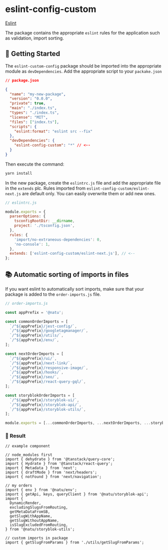 # eslint-config-custom

[Eslint](https://eslint.org/)

The package contains the appropriate `eslint` rules for the application such as validation, import sorting.

## 🎯 Getting Started

The `eslint-custom-config` package should be imported into the appropriate module as `devDependencies`. Add the appropriate script to your `packake.json`

```json
// package.json

{
  "name": "my-new-package",
  "version": "0.0.0",
  "private": true,
  "main": "./index.ts",
  "types": "./index.ts",
  "license": "MIT",
  "files": ["index.ts"],
  "scripts": {
    "eslint:format": "eslint src --fix"
  },
  "devDependencies": {
    "eslint-config-custom": "*" // <--
  }
}
```

Then execute the command:

```bash
yarn install

```

In the new package, create the `eslintrc.js` file and add the appropriate file in the `extends` plc. Rules imported from `eslint-config-custom/eslint-next.js` are default only. You can easily overwrite them or add new ones.

```js
// eslintrc.js

module.exports = {
  parserOptions: {
    tsconfigRootDir: __dirname,
    project: './tsconfig.json',
  },
  rules: {
    'import/no-extraneous-dependencies': 0,
    'no-console': 1,
  },
  extends: ['eslint-config-custom/eslint-next.js'], // <--
};
```

## 📚 Automatic sorting of imports in files

If you want eslint to automatically sort imports, make sure that your package is added to the `order-imports.js` file.

```js
// order-imports.js

const appPrefix = '@natu';

const commonOrderImports = [
  `/^${appPrefix}/jest-config/`,
  `/^${appPrefix}/googletagmanager/`,
  `/^${appPrefix}/utils/`,
  `/^${appPrefix}/env/`,
];

const nextOrderImports = [
  `/^${appPrefix}/ui/`,
  `/^${appPrefix}/next-link/`,
  `/^${appPrefix}/responsive-image/`,
  `/^${appPrefix}/hooks/`,
  `/^${appPrefix}/seo/`,
  `/^${appPrefix}/react-query-gql/`,
];

const storyblokOrderImports = [
  `/^${appPrefix}/storyblok-ui/`,
  `/^${appPrefix}/storyblok-api/`,
  `/^${appPrefix}/storyblok-utils/`,
];

module.exports = [...commonOrderImports, ...nextOrderImports, ...storyblokOrderImports];
```

### 🙏 Result

```tsx
// example component

// node_modules first
import { dehydrate } from '@tanstack/query-core';
import { Hydrate } from '@tanstack/react-query';
import { Metadata } from 'next';
import { draftMode } from 'next/headers';
import { notFound } from 'next/navigation';

// my orders
import { env } from '@natu/env';
import { getApi, keys, queryClient } from '@natu/storyblok-api';
import {
  DynamicRender,
  excludingSlugsFromRouting,
  getMetaDataFromSB,
  getSlugWithAppName,
  getSlugWithoutAppName,
  isSlugExcludedFromRouting,
} from '@natu/storyblok-utils';

// custom imports in package
import { getSlugFromParams } from './utils/getSlugFromParams';
```
